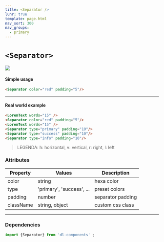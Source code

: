 ```yaml
---
title: <Separator />
lunr: true
template: page.html
nav_sort: 300
nav_groups:
  - primary
---
```



# `<Separator>`

![](../assets/images/dl-components/ui/utils/separator.jpg)

#### Simple usage
```html
<Separator color="red" padding="5"/>
```

---


#### Real world example

```html
<LoremText words="15" />
<Separator color="red" padding="5"/>
<LoremText words="15" />
<Separator type="primary" padding="10"/>
<Separator type="success" padding="10"/>
<Separator type="info" padding="10"/>
```


> LEGENDA: h: horizontal, v: vertical, r: right, l: left


### Attributes

|Property|Values|Description|
|---|---|---|
|color|string|hexa color|
|type|'primary', 'success', ...|preset colors|
|padding|number|separator padding|
|className|string, object|custom css class|



---  
### Dependencies

```javascript
import {Separator} from 'dl-components' ;
```
